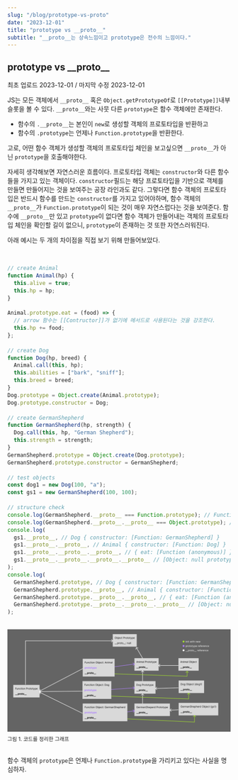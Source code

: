 ```yaml
---
slug: "/blog/prototype-vs-proto"
date: "2023-12-01"
title: "prototype vs __proto__"
subtitle: "__proto__는 상속느낌이고 prototype은 전수의 느낌이다."
---
```


## **prototype vs \_\_proto\_\_**

<p class="text-time">최초 업로드 2023-12-01 / 마지막 수정 2023-12-01</p>

JS는 모든 객체에서 `__proto__` 혹은 `Object.getPrototypeOf`로 `[[Prototype]]`내부 슬롯을 볼 수 있다.
`__proto__`와는 사뭇 다른 `prototype`은 함수 객체에만 존재한다.

- <span class="text-orange">함수의 `.__proto__`는 본인이 `new`로 생성할 객체의 프로토타입을 반환</span>하고
- <span class="text-orange">함수의 `.prototype`는 언제나 `Function.prototype`을 반환</span>한다.

고로, 어떤 함수 객체가 생성할 객체의 프로토타입 체인을 보고싶으면 `__proto__`가 아닌 `prototype`을 호출해야한다.

자세히 생각해보면 자연스러운 흐름이다. 프로토타입 객체는 `constructor`와 다른 함수들을 가지고 있는 객체이다. `constructor`필드는 해당 프로토타입을
기반으로 객체를 만들면 만들어지는 것을 보여주는 공장 라인과도 같다. 그렇다면 함수 객체의 프로토타입은 반드시 <span class="text-orange">함수를 만드는</span> `constructor`를 가지고 있어야하며,
함수 객체의 `__proto__`가 `Function.prototype`이 되는 것이 매우 자연스럽다는 것을 보여준다. 함수에 `__proto__`만 있고 `prototype`이 없다면 함수 객체가 만들어내는 객체의 프로토타입 체인을
확인할 길이 없으니, `prototype`이 존재하는 것 또한 자연스러워진다.

아래 예시는 두 개의 차이점을 직접 보기 위해 만들어보았다.

<br/>

```javascript
// create Animal
function Animal(hp) {
  this.alive = true;
  this.hp = hp;
}

Animal.prototype.eat = (food) => {
  // arrow 함수는 [[Contructor]]가 없기에 메서드로 사용된다는 것을 강조한다.
  this.hp += food;
};

// create Dog
function Dog(hp, breed) {
  Animal.call(this, hp);
  this.abilities = ["bark", "sniff"];
  this.breed = breed;
}
Dog.prototype = Object.create(Animal.prototype);
Dog.prototype.constructor = Dog;

// create GermanShepherd
function GermanShepherd(hp, strength) {
  Dog.call(this, hp, "German Shepherd");
  this.strength = strength;
}
GermanShepherd.prototype = Object.create(Dog.prototype);
GermanShepherd.prototype.constructor = GermanShepherd;

// test objects
const dog1 = new Dog(100, "a");
const gs1 = new GermanShepherd(100, 100);

// structure check
console.log(GermanShepherd.__proto__ === Function.prototype); // Function.prototype
console.log(GermanShepherd.__proto__.__proto__ === Object.prototype); // Object.prototype
console.log(
  gs1.__proto__, // Dog { constructor: [Function: GermanShepherd] }
  gs1.__proto__.__proto__, // Animal { constructor: [Function: Dog] }
  gs1.__proto__.__proto__.__proto__, // { eat: [Function (anonymous)] }
  gs1.__proto__.__proto__.__proto__.__proto__ // [Object: null prototype] {}
);
console.log(
  GermanShepherd.prototype, // Dog { constructor: [Function: GermanShepherd] }
  GermanShepherd.prototype.__proto__, // Animal { constructor: [Function: Dog] }
  GermanShepherd.prototype.__proto__.__proto__, // { eat: [Function (anonymous)] }
  GermanShepherd.prototype.__proto__.__proto__.__proto__ // [Object: null prototype] {}
);
```

<br/>

<div class="image-container">
  <img class="md-image" src="/images/prototype.png" alt="next_js_caching_flow"/>
  <sub class>그림 1. 코드를 정리한 그래프</sub>
</div>

<br/>

함수 객체의 `prototype`은 언제나 `Function.prototype`을 가리키고 있다는 사실을 명심하자.
